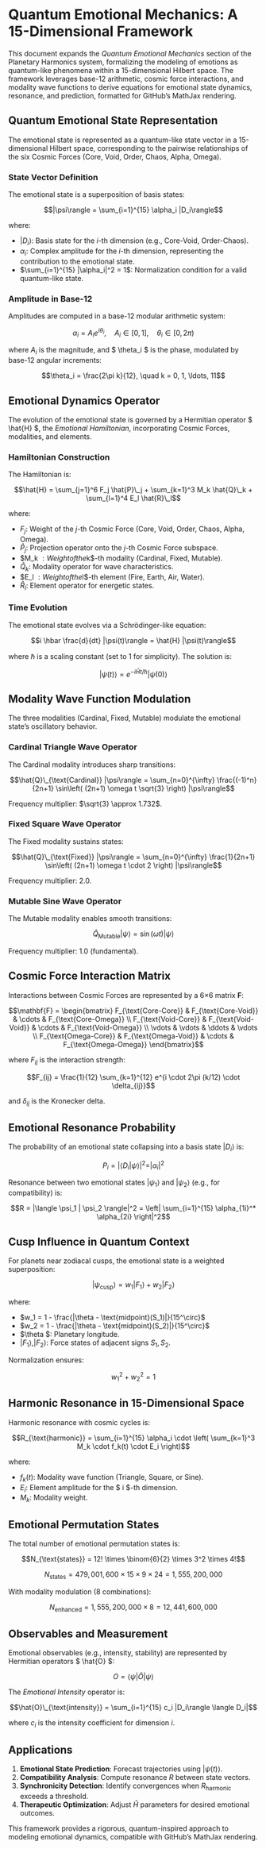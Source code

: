 # Quantum Emotional Mechanics: A 15-Dimensional Framework

This document expands the *Quantum Emotional Mechanics* section of the Planetary Harmonics system, formalizing the modeling of emotions as quantum-like phenomena within a 15-dimensional Hilbert space. The framework leverages base-12 arithmetic, cosmic force interactions, and modality wave functions to derive equations for emotional state dynamics, resonance, and prediction, formatted for GitHub’s MathJax rendering.

## Quantum Emotional State Representation

The emotional state is represented as a quantum-like state vector in a 15-dimensional Hilbert space, corresponding to the pairwise relationships of the six Cosmic Forces (Core, Void, Order, Chaos, Alpha, Omega).

### State Vector Definition
The emotional state is a superposition of basis states:

$$|\psi\rangle = \sum_{i=1}^{15} \alpha_i |D_i\rangle$$

where:
- $|D_i\rangle$: Basis state for the $i$-th dimension (e.g., Core-Void, Order-Chaos).
- $\alpha_i$: Complex amplitude for the $i$-th dimension, representing the contribution to the emotional state.
- $\sum_{i=1}^{15} |\alpha_i|^2 = 1$: Normalization condition for a valid quantum-like state.

### Amplitude in Base-12
Amplitudes are computed in a base-12 modular arithmetic system:

$$\alpha_i = A_i e^{i \theta_i}, \quad A_i \in [0, 1], \quad \theta_i \in [0, 2\pi)$$

where $A_i$ is the magnitude, and $ \theta_i $ is the phase, modulated by base-12 angular increments:

$$\theta_i = \frac{2\pi k}{12}, \quad k = 0, 1, \ldots, 11$$

## Emotional Dynamics Operator

The evolution of the emotional state is governed by a Hermitian operator $ \hat{H} $, the *Emotional Hamiltonian*, incorporating Cosmic Forces, modalities, and elements.

### Hamiltonian Construction
The Hamiltonian is:

$$\hat{H} = \sum_{j=1}^6 F_j \hat{P}\_j + \sum_{k=1}^3 M_k \hat{Q}\_k + \sum_{l=1}^4 E_l \hat{R}\_l$$

where:
- $F_j$: Weight of the $j$-th Cosmic Force (Core, Void, Order, Chaos, Alpha, Omega).
- $\hat{P}_j$: Projection operator onto the $j$-th Cosmic Force subspace.
- $M_k $: Weight of the$k$-th modality (Cardinal, Fixed, Mutable).
- $\hat{Q}_k$: Modality operator for wave characteristics.
- $E_l $: Weight of the$l$-th element (Fire, Earth, Air, Water).
- $\hat{R}_l$: Element operator for energetic states.

### Time Evolution
The emotional state evolves via a Schrödinger-like equation:

$$i \hbar \frac{d}{dt} |\psi(t)\rangle = \hat{H} |\psi(t)\rangle$$

where $\hbar$ is a scaling constant (set to 1 for simplicity). The solution is:

$$|\psi(t)\rangle = e^{-i \hat{H} t / \hbar} |\psi(0)\rangle$$

## Modality Wave Function Modulation

The three modalities (Cardinal, Fixed, Mutable) modulate the emotional state’s oscillatory behavior.

### Cardinal Triangle Wave Operator
The Cardinal modality introduces sharp transitions:

$$\hat{Q}\_{\text{Cardinal}} |\psi\rangle = \sum_{n=0}^{\infty} \frac{(-1)^n}{2n+1} \sin\left( (2n+1) \omega t \sqrt{3} \right) |\psi\rangle$$

Frequency multiplier: $\sqrt{3} \approx 1.732$.

### Fixed Square Wave Operator
The Fixed modality sustains states:

$$\hat{Q}\_{\text{Fixed}} |\psi\rangle = \sum_{n=0}^{\infty} \frac{1}{2n+1} \sin\left( (2n+1) \omega t \cdot 2 \right) |\psi\rangle$$

Frequency multiplier: 2.0.

### Mutable Sine Wave Operator
The Mutable modality enables smooth transitions:

$$\hat{Q}_{\text{Mutable}} |\psi\rangle = \sin(\omega t) |\psi\rangle$$

Frequency multiplier: 1.0 (fundamental).

## Cosmic Force Interaction Matrix

Interactions between Cosmic Forces are represented by a 6×6 matrix $\mathbf{F}$:

$$\mathbf{F} = \begin{bmatrix}
F_{\text{Core-Core}} & F_{\text{Core-Void}} & \cdots & F_{\text{Core-Omega}} \\
F_{\text{Void-Core}} & F_{\text{Void-Void}} & \cdots & F_{\text{Void-Omega}} \\
\vdots & \vdots & \ddots & \vdots \\
F_{\text{Omega-Core}} & F_{\text{Omega-Void}} & \cdots & F_{\text{Omega-Omega}}
\end{bmatrix}$$

where $F_{ij}$ is the interaction strength:

$$F_{ij} = \frac{1}{12} \sum_{k=1}^{12} e^{i \cdot 2\pi (k/12) \cdot \delta_{ij}}$$

and $\delta_{ij}$ is the Kronecker delta.

## Emotional Resonance Probability

The probability of an emotional state collapsing into a basis state $|D_i\rangle$ is:

$$P_i = |\langle D_i | \psi \rangle|^2 = |\alpha_i|^2$$

Resonance between two emotional states $|\psi_1\rangle$ and $|\psi_2\rangle$ (e.g., for compatibility) is:

$$R = |\langle \psi_1 | \psi_2 \rangle|^2 = \left| \sum_{i=1}^{15} \alpha_{1i}^* \alpha_{2i} \right|^2$$

## Cusp Influence in Quantum Context

For planets near zodiacal cusps, the emotional state is a weighted superposition:

$$|\psi_{\text{cusp}}\rangle = w_1 |F_1\rangle + w_2 |F_2\rangle$$

where:
- $w_1 = 1 - \frac{|\theta - \text{midpoint}(S_1)|}{15^\circ}$
- $w_2 = 1 - \frac{|\theta - \text{midpoint}(S_2)|}{15^\circ}$
- $\theta $: Planetary longitude.
- $|F_1\rangle, |F_2\rangle$: Force states of adjacent signs $S_1, S_2$.

Normalization ensures:

$$w_1^2 + w_2^2 = 1$$

## Harmonic Resonance in 15-Dimensional Space

Harmonic resonance with cosmic cycles is:

$$R_{\text{harmonic}} = \sum_{i=1}^{15} \alpha_i \cdot \left( \sum_{k=1}^3 M_k \cdot f_k(t) \cdot E_i \right)$$

where:
- $f_k(t)$: Modality wave function (Triangle, Square, or Sine).
- $E_i$: Element amplitude for the $ i $-th dimension.
- $M_k$: Modality weight.

## Emotional Permutation States

The total number of emotional permutation states is:

$$N_{\text{states}} = 12! \times \binom{6}{2} \times 3^2 \times 4!$$

$$N_{\text{states}} = 479,001,600 \times 15 \times 9 \times 24 = 1,555,200,000$$

With modality modulation (8 combinations):

$$N_{\text{enhanced}} = 1,555,200,000 \times 8 = 12,441,600,000$$

## Observables and Measurement

Emotional observables (e.g., intensity, stability) are represented by Hermitian operators $ \hat{O} $:

$$O = \langle \psi | \hat{O} | \psi \rangle$$

The *Emotional Intensity* operator is:

$$\hat{O}\_{\text{intensity}} = \sum_{i=1}^{15} c_i |D_i\rangle \langle D_i|$$

where $c_i$ is the intensity coefficient for dimension $i$.

## Applications

1. **Emotional State Prediction**: Forecast trajectories using $|\psi(t)\rangle$.
2. **Compatibility Analysis**: Compute resonance $R$ between state vectors.
3. **Synchronicity Detection**: Identify convergences when $R_{\text{harmonic}}$ exceeds a threshold.
4. **Therapeutic Optimization**: Adjust $\hat{H}$ parameters for desired emotional outcomes.

This framework provides a rigorous, quantum-inspired approach to modeling emotional dynamics, compatible with GitHub’s MathJax rendering.

